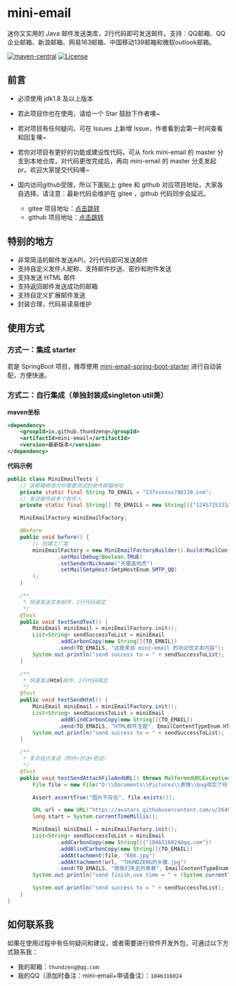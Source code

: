# mini-email

迷你又实用的 Java 邮件发送类库，2行代码即可发送邮件。支持：QQ邮箱、QQ企业邮箱、新浪邮箱、网易163邮箱、中国移动139邮箱和微软outlook邮箱。

[![maven-central](https://img.shields.io/maven-central/v/io.github.thundzeng/mini-email.svg?style=flat-square)](https://mvnrepository.com/artifact/io.github.thundzeng/mini-email)
[![License](https://img.shields.io/badge/license-Apache%202-4EB1BA.svg?style=flat-square)](https://www.apache.org/licenses/LICENSE-2.0.html)

## 前言

- 必须使用 jdk1.8 及以上版本
- 若此项目你也在使用，请给一个 Star 鼓励下作者噢~
- 若对项目有任何疑问，可在 Issues 上新增 Issue，作者看到会第一时间查看和回复噢~
- 若你对项目有更好的功能或建设性代码，可从 fork mini-email 的 master 分支到本地仓库，对代码更改完成后，再向 mini-email 的 master 分支发起 pr。欢迎大家提交代码噢~
- 国内访问github受限，所以下面贴上 gitee 和 github 对应项目地址，大家各自选择。请注意：最新代码会维护在 gitee ，github 代码同步会延迟。

  - gitee 项目地址：[点击跳转](https://gitee.com/thundzeng/mini-email)
  - github 项目地址：[点击跳转](https://github.com/THUNDZENG/mini-email)

## 特别的地方

- 非常简洁的邮件发送API，2行代码即可发送邮件
- 支持自定义发件人昵称、支持邮件抄送、密抄和附件发送
- 支持发送 HTML 邮件
- 支持返回邮件发送成功的邮箱
- 支持自定义扩展邮件发送
- 封装合理，代码易读易维护

## 使用方式

### 方式一：集成 starter

若是 SpringBoot 项目，推荐使用 [mini-email-spring-boot-starter](https://gitee.com/thundzeng/mini-email-spring-boot-starter) 进行自动装配，方便快速。

### 方式二：自行集成（单独封装成singleton util类）

**maven坐标**

```xml
<dependency>
    <groupId>io.github.thundzeng</groupId>
    <artifactId>mini-email</artifactId>
    <version>最新版本</version>
</dependency>
```

**代码示例**

```java
public class MiniEmailTests {
    // 该邮箱修改为你需要测试的收件邮箱地址
    private static final String TO_EMAIL = "137xxxxxx79@139.com";
    // 发送邮件给多个收件人
    private static final String[] TO_EMAILS = new String[]{"1245725331@qq.com", "xxx@qq.com"};

    MiniEmailFactory miniEmailFactory;

    @Before
    public void before() {
        // 创建工厂类
        miniEmailFactory = new MiniEmailFactoryBuilder().build(MailConfig.config("thundzeng@qq.com", "xxxxxx")
                .setMailDebug(Boolean.TRUE)
                .setSenderNickname("天雷盖地虎")
                .setMailSmtpHost(SmtpHostEnum.SMTP_QQ)
        );
    }

    /**
     * 快速发送文本邮件，2行代码搞定
     */
    @Test
    public void testSendText() {
        MiniEmail miniEmail = miniEmailFactory.init();
        List<String> sendSuccessToList = miniEmail
                .addCarbonCopy(new String[]{TO_EMAIL})
                .send(TO_EMAILS, "这是来自 mini-email 的测试信文本内容");
        System.out.println("send success to = " + sendSuccessToList);
    }

    /**
     * 快速发送Html邮件，2行代码搞定
     */
    @Test
    public void testSendHtml() {
        MiniEmail miniEmail = miniEmailFactory.init();
        List<String> sendSuccessToList = miniEmail
                .addBlindCarbonCopy(new String[]{TO_EMAIL})
                .send(TO_EMAILS, "HTML邮件主题", EmailContentTypeEnum.HTML, "<h1 style='color:red;'>这是来自 mini-email 的测试 HTML 内容</h1>");
        System.out.println("send success to = " + sendSuccessToList);
    }

    /**
     * 复杂组合发送（附件+抄送+密送）
     */
    @Test
    public void testSendAttachFileAndURL() throws MalformedURLException {
        File file = new File("D:\\Documents\\Pictures\\表情\\bug改完了吗.jpg");

        Assert.assertTrue("图片不存在", file.exists());

        URL url = new URL("https://avatars.githubusercontent.com/u/26403930?s=460&u=1a90eb155a8dbb56385be72a90fdd2911a068409&v=4");
        long start = System.currentTimeMillis();

        MiniEmail miniEmail = miniEmailFactory.init();
        List<String> sendSuccessToList = miniEmail
                .addCarbonCopy(new String[]{"1846316024@qq.com"})
                .addBlindCarbonCopy(new String[]{TO_EMAIL})
                .addAttachment(file, "666.jpg")
                .addAttachment(url, "THUNDZENG的头像.jpg")
                .send(TO_EMAILS, "致我们失去的青春", EmailContentTypeEnum.HTML, "<h2 style='color:blue;'>这是来自 mini-email 的测试 HTML 内容</h2><br /><h2 style='color:red;'>请查看附件内容</h2>");
        System.out.println("send finish,use time = " + (System.currentTimeMillis() - start) / 1000);

        System.out.println("send success to = " + sendSuccessToList);
    }
}
```

## 如何联系我

如果在使用过程中有任何疑问和建议，或者需要进行软件开发外包[](https://)，可通过以下方式联系我：

- 我的邮箱：`thundzeng@qq.com`
- 我的QQ（添加时备注：mini-email+申请备注）：`1846316024`
